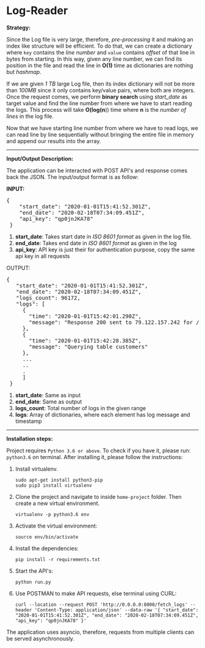 # Log-Reader

**Strategy:**

Since the Log file is very large, therefore, _pre-processing_ it and making an index like structure will be efficient. To do that, we can create
a dictionary where `key` contains the _line number_ and `value` contains _offset_ of that line in bytes from starting.
In this way, given any line number, we can find its position in the file and read the line in **O(1)** time as dictionaries are nothing but _hashmap_.  

If we are given _1 TB_ large Log file, then its index dictionary will not be more than _100MB_ since it only contains key/value pairs, where both are integers.
Once the request comes, we perform **binary search** using _start_date_ as target value and find the line number from where we have 
to start reading the logs. This process will take **O(log(n**)) time where **n** is the _number of lines_ in the log file.

Now that we have starting line number from where we have to read logs, we can read line by line sequentially without bringing the entire file
in memory and append our results into the array.

<hr>

**Input/Output Description:**

The application can be interacted with POST API's and response comes back the JSON. The input/output format is as follow:

**INPUT:**

<pre>
{
    "start_date": "2020-01-01T15:41:52.301Z",
    "end_date": "2020-02-18T07:34:09.451Z",
    "api_key": "qp0jnJKA78"
 }
</pre>

1. **start_date**: Takes start date in _ISO 8601 format_ as given in the log file.
2. **end_date**: Takes end date in _ISO 8601 format_ as given in the log
3. **api_key**: API key is just their for authentication purpose, copy the same api key in all requests


OUTPUT:

<pre>
{
   "start_date": "2020-01-01T15:41:52.301Z",
   "end_date": "2020-02-18T07:34:09.451Z",
   "logs_count": 96172,
   "logs": [
     {
       "time": "2020-01-01T15:42:01.290Z",
       "message": "Response 200 sent to 79.122.157.242 for /about"
     },
     {
       "time": "2020-01-01T15:42:28.385Z",
       "message": "Querying table customers"
     },
     ...
     ..
     .
     ]
 }
</pre>

1. **start_date**: Same as input
2. **end_date**: Same as output
3. **logs_count**: Total number of logs in the given range
4. **logs**: Array of dictionaries, where each element has log message and timestamp

<hr>

**Installation steps:**

Project requires `Python 3.6 or above`. To check if you have it, please run:
    `python3.6` on terminal. After installing it, please follow the instructions:

1. Install virtualenv.

    `sudo apt-get install python3-pip` \
    `sudo pip3 install virtualenv `
    
2. Clone the project and navigate to inside `home-project` folder. Then create a new virtual environment.
    
    `virtualenv -p python3.6 env`

3. Activate the virtual environment:

    `source env/bin/activate`
    
4. Install the dependencies:

    `pip install -r requirements.txt`
    
5. Start the API's:

    `python run.py`
    
6. Use POSTMAN to make API requests, else terminal using CURL:

    `curl --location --request POST 'http://0.0.0.0:8000/fetch_logs' --header 'Content-Type: application/json' --data-raw '{
       "start_date": "2020-01-01T15:41:52.301Z",
       "end_date": "2020-02-18T07:34:09.451Z",
       "api_key": "qp0jnJKA78"
     }'`
     
The application uses asyncio, therefore, requests from multiple clients can be served asynchronously.